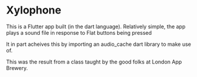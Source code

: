 # Xylophone

This is a Flutter app built (in the dart language).
Relatively simple, the app plays a sound file in response to Flat buttons being pressed

It in part acheives this by importing an audio_cache dart library to make use of.

This was the result from a class taught by the good folks at London App Brewery.

